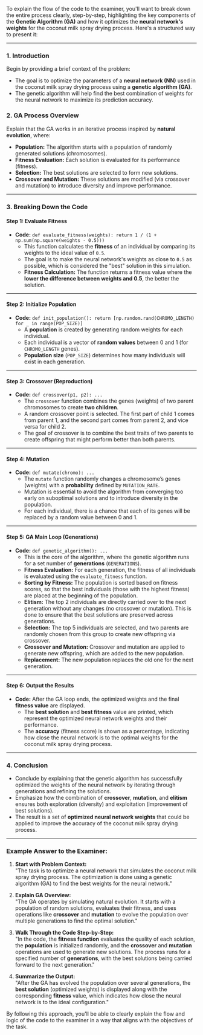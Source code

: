 To explain the flow of the code to the examiner, you'll want to break down the entire process clearly, step-by-step, highlighting the key components of the **Genetic Algorithm (GA)** and how it optimizes the **neural network's weights** for the coconut milk spray drying process. Here's a structured way to present it:

---

### 1. **Introduction**
Begin by providing a brief context of the problem:
- The goal is to optimize the parameters of a **neural network (NN)** used in the coconut milk spray drying process using a **genetic algorithm (GA)**.
- The genetic algorithm will help find the best combination of weights for the neural network to maximize its prediction accuracy.

### 2. **GA Process Overview**
Explain that the GA works in an iterative process inspired by **natural evolution**, where:
- **Population:** The algorithm starts with a population of randomly generated solutions (chromosomes).
- **Fitness Evaluation:** Each solution is evaluated for its performance (fitness).
- **Selection:** The best solutions are selected to form new solutions.
- **Crossover and Mutation:** These solutions are modified (via crossover and mutation) to introduce diversity and improve performance.

---

### 3. **Breaking Down the Code**

#### **Step 1: Evaluate Fitness**
- **Code:** `def evaluate_fitness(weights): return 1 / (1 + np.sum(np.square(weights - 0.5)))`
  - This function calculates the **fitness** of an individual by comparing its weights to the ideal value of `0.5`.
  - The goal is to make the neural network's weights as close to `0.5` as possible, which is considered the "best" solution in this simulation.
  - **Fitness Calculation:** The function returns a fitness value where the **lower the difference between weights and 0.5**, the better the solution. 

---

#### **Step 2: Initialize Population**
- **Code:** `def init_population(): return [np.random.rand(CHROMO_LENGTH) for _ in range(POP_SIZE)]`
  - A **population** is created by generating random weights for each individual. 
  - Each individual is a vector of **random values** between 0 and 1 (for `CHROMO_LENGTH` genes).
  - **Population size** (`POP_SIZE`) determines how many individuals will exist in each generation.

---

#### **Step 3: Crossover (Reproduction)**
- **Code:** `def crossover(p1, p2): ...`
  - The `crossover` function combines the genes (weights) of two parent chromosomes to create **two children**.
  - A random crossover point is selected. The first part of child 1 comes from parent 1, and the second part comes from parent 2, and vice versa for child 2.
  - The goal of crossover is to combine the best traits of two parents to create offspring that might perform better than both parents.

---

#### **Step 4: Mutation**
- **Code:** `def mutate(chromo): ...`
  - The `mutate` function randomly changes a chromosome’s genes (weights) with a **probability** defined by `MUTATION_RATE`.
  - Mutation is essential to avoid the algorithm from converging too early on suboptimal solutions and to introduce diversity in the population.
  - For each individual, there is a chance that each of its genes will be replaced by a random value between 0 and 1.

---

#### **Step 5: GA Main Loop (Generations)**
- **Code:** `def genetic_algorithm(): ...`
  - This is the core of the algorithm, where the genetic algorithm runs for a set number of **generations** (`GENERATIONS`).
  - **Fitness Evaluation:** For each generation, the fitness of all individuals is evaluated using the `evaluate_fitness` function.
  - **Sorting by Fitness:** The population is sorted based on fitness scores, so that the best individuals (those with the highest fitness) are placed at the beginning of the population.
  - **Elitism:** The top 2 individuals are directly carried over to the next generation without any changes (no crossover or mutation). This is done to ensure that the best solutions are preserved across generations.
  - **Selection:** The top 5 individuals are selected, and two parents are randomly chosen from this group to create new offspring via crossover.
  - **Crossover and Mutation:** Crossover and mutation are applied to generate new offspring, which are added to the new population.
  - **Replacement:** The new population replaces the old one for the next generation.

---

#### **Step 6: Output the Results**
- **Code:** After the GA loop ends, the optimized weights and the final **fitness value** are displayed.
  - The **best solution** and **best fitness** value are printed, which represent the optimized neural network weights and their performance.
  - The **accuracy** (fitness score) is shown as a percentage, indicating how close the neural network is to the optimal weights for the coconut milk spray drying process.

---

### 4. **Conclusion**
- Conclude by explaining that the genetic algorithm has successfully optimized the weights of the neural network by iterating through generations and refining the solutions.
- Emphasize how the combination of **crossover**, **mutation**, and **elitism** ensures both exploration (diversity) and exploitation (improvement of best solutions).
- The result is a set of **optimized neural network weights** that could be applied to improve the accuracy of the coconut milk spray drying process.

---

### Example Answer to the Examiner:

1. **Start with Problem Context:**  
   "The task is to optimize a neural network that simulates the coconut milk spray drying process. The optimization is done using a genetic algorithm (GA) to find the best weights for the neural network."

2. **Explain GA Overview:**  
   "The GA operates by simulating natural evolution. It starts with a population of random solutions, evaluates their fitness, and uses operations like **crossover** and **mutation** to evolve the population over multiple generations to find the optimal solution."

3. **Walk Through the Code Step-by-Step:**  
   "In the code, the **fitness function** evaluates the quality of each solution, the **population** is initialized randomly, and the **crossover** and **mutation** operations are used to generate new solutions. The process runs for a specified number of **generations**, with the best solutions being carried forward to the next generation."

4. **Summarize the Output:**  
   "After the GA has evolved the population over several generations, the **best solution** (optimized weights) is displayed along with the corresponding **fitness** value, which indicates how close the neural network is to the ideal configuration."

By following this approach, you'll be able to clearly explain the flow and logic of the code to the examiner in a way that aligns with the objectives of the task.
